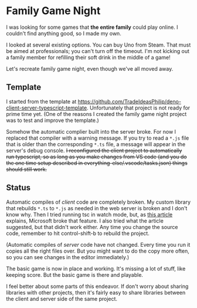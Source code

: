 # Family Game Night
I was looking for some games that __the entire family__ could play online.
I couldn't find anything good, so I made my own.

I looked at several existing options.
You can buy Uno from Steam.
That must be aimed at professionals; you can't turn off the timeout.
I'm not kicking out a family member for refilling their soft drink in the middle of a game!

Let's recreate family game night, even though we've all moved away.
## Template
I started from the template at https://github.com/TradeIdeasPhilip/deno-client-server-typescript-template.
Unfortunately that project is not ready for prime time yet.
(One of the reasons I created the family game night project was to test and improve the template.)

Somehow the automatic complier built into the server broke.
For now I replaced that compiler with a warning message.
If you try to read a `*.js` file that is older than the corresponding `*.ts` file, a message will appear in the server's debug console.
~~I reconfigured the client project to automatically run typescript, so as long as you make changes from VS code (and you do the one time setup described in everything-else/.vscode/tasks.json) things should still work.~~

## Status
Automatic compiles of _client_ code are completely broken.
My custom library that rebuilds `*.ts` to `*.js` as needed in the web server is broken and I don't know why.
Then I tried running tsc in watch mode, but, as [this article](https://github.com/microsoft/vscode/issues/31294) explains, Microsoft broke that feature.
I also tried what the article suggested, but that didn't work either.
Any time you change the source code, remember to hit control-shift-b to rebuild the project.

(Automatic compiles of _server_ code have not changed.
Every time you run it copies all the right files over.
But you might want to do the copy more often, so you can see changes in the editor immediately.)

The basic game is now in place and working.
It's missing a lot of stuff, like keeping score.
But the basic game is there and playable.

I feel better about some parts of this endeavor.
If don't worry about sharing libraries with other projects, then it's fairly easy to share libraries between the client and server side of the same project.